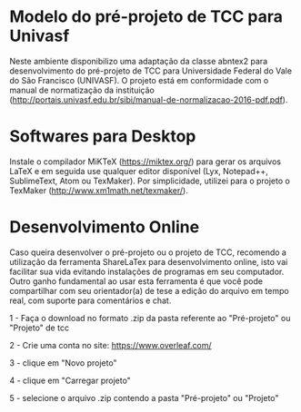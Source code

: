 # Modelo do pré-projeto de TCC para Univasf
Neste ambiente disponibilizo uma adaptação da classe abntex2 para desenvolvimento do pré-projeto de TCC para Universidade Federal do Vale do São Francisco (UNIVASF). O projeto está em conformidade com o manual de normatização da instituição (http://portais.univasf.edu.br/sibi/manual-de-normalizacao-2016-pdf.pdf).

# Softwares para Desktop
Instale o compilador MiKTeX (https://miktex.org/) para gerar os arquivos LaTeX e em seguida use qualquer editor disponível (Lyx, Notepad++, SublimeText, Atom ou TexMaker). Por simplicidade, utilizei para o projeto o TexMaker (http://www.xm1math.net/texmaker/).

# Desenvolvimento Online

Caso queira desenvolver o pré-projeto ou o projeto de TCC, recomendo a utilização da ferramenta ShareLaTex para desenvolvimento online, isto vai facilitar sua vida evitando instalações de programas em seu computador. Outro ganho fundamental ao usar esta ferramenta é que você pode compartilhar com seu orientador(a) de tese a edição do arquivo em tempo real, com suporte para comentários e chat.

1 - Faça o download no formato .zip da pasta referente ao "Pré-projeto" ou "Projeto" de tcc

2 - Crie uma conta no site: https://www.overleaf.com/

3 - clique em "Novo projeto"

4 - clique em "Carregar projeto"

5 - selecione o arquivo .zip contendo a pasta "Pré-projeto" ou "Projeto"
